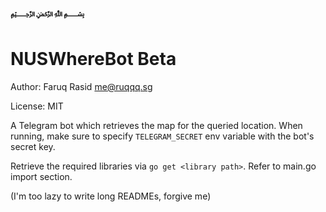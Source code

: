 ### ﷽
# NUSWhereBot Beta
Author: Faruq Rasid <me@ruqqq.sg>

License: MIT

A Telegram bot which retrieves the map for the queried location. When running, make sure to specify `TELEGRAM_SECRET` env variable with the bot's secret key.

Retrieve the required libraries via `go get <library path>`. Refer to main.go import section.

(I'm too lazy to write long READMEs, forgive me)
